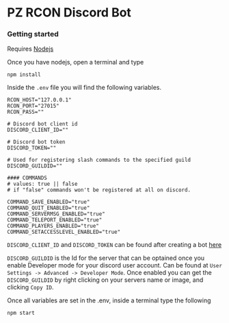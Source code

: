 # PZ RCON Discord Bot

### Getting started

Requires [Nodejs](https://nodejs.org/)

Once you have nodejs, open a terminal and type
```
npm install
```

Inside the `.env` file you will find the following variables.

```
RCON_HOST="127.0.0.1"
RCON_PORT="27015"
RCON_PASS=""

# Discord bot client id
DISCORD_CLIENT_ID=""

# Discord bot token
DISCORD_TOKEN=""

# Used for registering slash commands to the specified guild
DISCORD_GUILDID=""

#### COMMANDS
# values: true || false
# if "false" commands won't be registered at all on discord.

COMMAND_SAVE_ENABLED="true"
COMMAND_QUIT_ENABLED="true"
COMMAND_SERVERMSG_ENABLED="true"
COMMAND_TELEPORT_ENABLED="true"
COMMAND_PLAYERS_ENABLED="true"
COMMAND_SETACCESSLEVEL_ENABLED="true"
```
`DISCORD_CLIENT_ID` and `DISCORD_TOKEN` can be found after creating a bot [here](https://discord.com/developers/applications)

`DISCORD_GUILDID` is the Id for the server that can be optained once you enable Developer mode for your discord user account. Can be found at `User Settings -> Advanced -> Developer Mode`. Once enabled you can get the `DISCORD_GUILDID` by right clicking on your servers name or image, and clicking `Copy ID`.

Once all variables are set in the .env, inside a terminal type the following
```
npm start
```